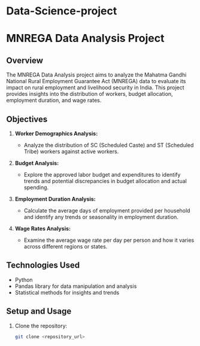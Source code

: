 # Data-Science-project
# MNREGA Data Analysis Project

## Overview

The MNREGA Data Analysis project aims to analyze the Mahatma Gandhi National Rural Employment Guarantee Act (MNREGA) data to evaluate its impact on rural employment and livelihood security in India. This project provides insights into the distribution of workers, budget allocation, employment duration, and wage rates.

## Objectives

1. **Worker Demographics Analysis:**
   - Analyze the distribution of SC (Scheduled Caste) and ST (Scheduled Tribe) workers against active workers.

2. **Budget Analysis:**
   - Explore the approved labor budget and expenditures to identify trends and potential discrepancies in budget allocation and actual spending.

3. **Employment Duration Analysis:**
   - Calculate the average days of employment provided per household and identify any trends or seasonality in employment duration.

4. **Wage Rates Analysis:**
   - Examine the average wage rate per day per person and how it varies across different regions or states.

## Technologies Used

- Python
- Pandas library for data manipulation and analysis
- Statistical methods for insights and trends

## Setup and Usage

1. Clone the repository:

   ```bash
   git clone <repository_url>

